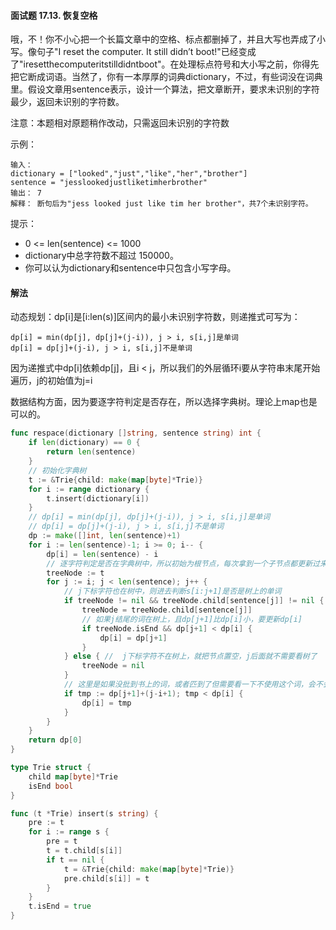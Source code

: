 #### 面试题 17.13. 恢复空格
哦，不！你不小心把一个长篇文章中的空格、标点都删掉了，并且大写也弄成了小写。像句子"I reset the computer. It still didn’t boot!"已经变成了"iresetthecomputeritstilldidntboot"。在处理标点符号和大小写之前，你得先把它断成词语。当然了，你有一本厚厚的词典dictionary，不过，有些词没在词典里。假设文章用sentence表示，设计一个算法，把文章断开，要求未识别的字符最少，返回未识别的字符数。

注意：本题相对原题稍作改动，只需返回未识别的字符数

示例：
```
输入：
dictionary = ["looked","just","like","her","brother"]
sentence = "jesslookedjustliketimherbrother"
输出： 7
解释： 断句后为"jess looked just like tim her brother"，共7个未识别字符。
```

提示：
- 0 <= len(sentence) <= 1000
- dictionary中总字符数不超过 150000。
- 你可以认为dictionary和sentence中只包含小写字母。

#### 解法
动态规划：dp[i]是[i:len(s)]区间内的最小未识别字符数，则递推式可写为：
```
dp[i] = min(dp[j], dp[j]+(j-i)), j > i, s[i,j]是单词
dp[i] = dp[j]+(j-i), j > i, s[i,j]不是单词
```
因为递推式中dp[i]依赖dp[j]，且i < j，所以我们的外层循环i要从字符串末尾开始遍历，j的初始值为j=i

数据结构方面，因为要逐字符判定是否存在，所以选择字典树。理论上map也是可以的。
```go
func respace(dictionary []string, sentence string) int {
    if len(dictionary) == 0 {
        return len(sentence)
    }
    // 初始化字典树
    t := &Trie{child: make(map[byte]*Trie)}
    for i := range dictionary {
        t.insert(dictionary[i])
    }
    // dp[i] = min(dp[j], dp[j]+(j-i)), j > i, s[i,j]是单词
    // dp[i] = dp[j]+(j-i), j > i, s[i,j]不是单词
    dp := make([]int, len(sentence)+1)
    for i := len(sentence)-1; i >= 0; i-- {
        dp[i] = len(sentence) - i
        // 逐字符判定是否在字典树中，所以初始为根节点，每次拿到一个子节点都更新过来，直到拿到nil
        treeNode := t
        for j := i; j < len(sentence); j++ {
            // j下标字符也在树中，则进去判断s[i:j+1]是否是树上的单词
            if treeNode != nil && treeNode.child[sentence[j]] != nil {
                treeNode = treeNode.child[sentence[j]] 
                // 如果j结尾的词在树上，且dp[j+1]比dp[i]小，要更新dp[i]
                if treeNode.isEnd && dp[j+1] < dp[i] {
                    dp[i] = dp[j+1]
                }
            } else { //  j下标字符不在树上，就把节点置空，j后面就不需要看树了
                treeNode = nil
            }
            // 这里是如果没批到书上的词，或者匹到了但需要看一下不使用这个词，会不会结果更好
            if tmp := dp[j+1]+(j-i+1); tmp < dp[i] {
                dp[i] = tmp
            }
        }
    }
    return dp[0]
}

type Trie struct {
    child map[byte]*Trie
    isEnd bool
}

func (t *Trie) insert(s string) {
    pre := t
    for i := range s {
        pre = t
        t = t.child[s[i]]
        if t == nil {
            t = &Trie{child: make(map[byte]*Trie)} 
            pre.child[s[i]] = t
        }
    }
    t.isEnd = true
}
``` 
